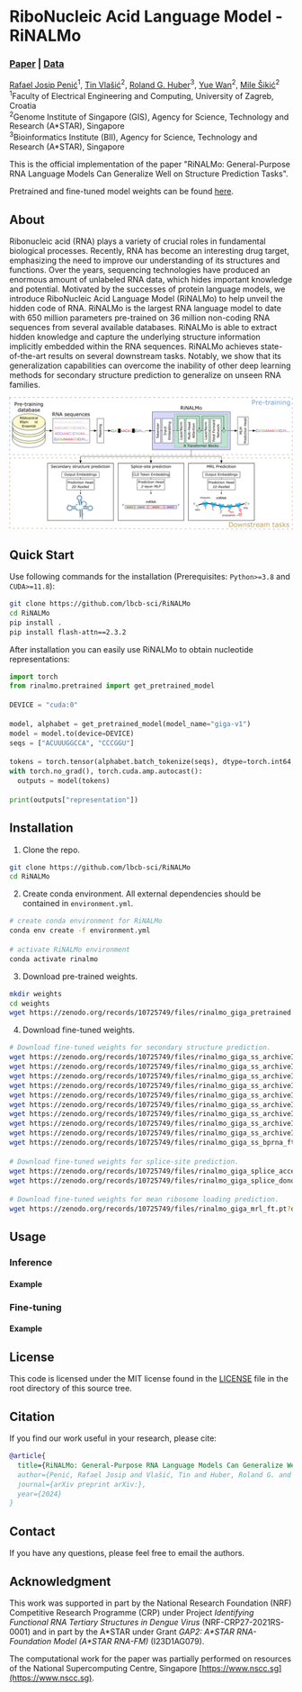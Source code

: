 # RiboNucleic Acid Language Model - RiNALMo

### [Paper](https://arxiv.org/abs/2106.00404) | [Data]()

[Rafael Josip Penić](https://www.fer.unizg.hr/en/rafael_josip.penic)<sup>1</sup>,
[Tin Vlašić](https://sites.google.com/view/tinvlasic)<sup>2</sup>,
[Roland G. Huber](https://web.bii.a-star.edu.sg/~rghuber/index.html)<sup>3</sup>,
[Yue Wan](https://www.a-star.edu.sg/gis/our-people/faculty-staff/members/yue-wan)<sup>2</sup>,
[Mile Šikić](https://www.a-star.edu.sg/gis/our-people/faculty-staff/members/mile-sikic)<sup>2</sup>
<br>
<sup>1</sup>Faculty of Electrical Engineering and Computing, University of Zagreb, Croatia <br>
<sup>2</sup>Genome Institute of Singapore (GIS), Agency for Science, Technology and Research (A\*STAR), Singapore <br>
<sup>3</sup>Bioinformatics Institute (BII), Agency for Science, Technology and Research (A\*STAR), Singapore

This is the official implementation of the paper "RiNALMo: General-Purpose RNA Language Models Can Generalize Well on Structure Prediction Tasks".

Pretrained and fine-tuned model weights can be found [here](https://zenodo.org/records/10725749).

## About
Ribonucleic acid (RNA) plays a variety of crucial roles in fundamental biological processes. Recently, RNA has become an interesting drug target, emphasizing the need to improve our understanding of its structures and functions. Over the years, sequencing technologies have produced an enormous amount of unlabeled RNA data, which hides important knowledge and potential. Motivated by the successes of protein language models, we introduce RiboNucleic Acid Language Model (RiNALMo) to help unveil the hidden code of RNA. RiNALMo is the largest RNA language model to date with 650 million parameters pre-trained on 36 million non-coding RNA sequences from several available databases. RiNALMo is able to extract hidden knowledge and capture the underlying structure information implicitly embedded within the RNA sequences. RiNALMo achieves state-of-the-art results on several downstream tasks. Notably, we show that its generalization capabilities can overcome the inability of other deep learning methods for secondary structure prediction to generalize on unseen RNA families.

 <img src="./imgs/rinalmo_3.png" width="1000">

## Quick Start
Use following commands for the installation (Prerequisites: ```Python>=3.8``` and ```CUDA>=11.8```):
```bash
git clone https://github.com/lbcb-sci/RiNALMo
cd RiNALMo
pip install .
pip install flash-attn==2.3.2
```

After installation you can easily use RiNALMo to obtain nucleotide representations:
```python
import torch
from rinalmo.pretrained import get_pretrained_model

DEVICE = "cuda:0"

model, alphabet = get_pretrained_model(model_name="giga-v1")
model = model.to(device=DEVICE)
seqs = ["ACUUUGGCCA", "CCCGGU"]

tokens = torch.tensor(alphabet.batch_tokenize(seqs), dtype=torch.int64, device=DEVICE)
with torch.no_grad(), torch.cuda.amp.autocast():
  outputs = model(tokens)

print(outputs["representation"])
```

## Installation
1. Clone the repo.
```bash
git clone https://github.com/lbcb-sci/RiNALMo
cd RiNALMo
```
2. Create conda environment. All external dependencies should be contained in ```environment.yml```.
```bash
# create conda environment for RiNALMo
conda env create -f environment.yml

# activate RiNALMo environment
conda activate rinalmo
```
3. Download pre-trained weights.
```bash
mkdir weights
cd weights
wget https://zenodo.org/records/10725749/files/rinalmo_giga_pretrained.pt?download=1
```   
4. Download fine-tuned weights.
```bash
# Download fine-tuned weights for secondary structure prediction.
wget https://zenodo.org/records/10725749/files/rinalmo_giga_ss_archiveII-16s_ft.pt?download=1
wget https://zenodo.org/records/10725749/files/rinalmo_giga_ss_archiveII-23s_ft.pt?download=1
wget https://zenodo.org/records/10725749/files/rinalmo_giga_ss_archiveII-5s_ft.pt?download=1
wget https://zenodo.org/records/10725749/files/rinalmo_giga_ss_archiveII-srp_ft.pt?download=1
wget https://zenodo.org/records/10725749/files/rinalmo_giga_ss_archiveII-grp1_ft.pt?download=1
wget https://zenodo.org/records/10725749/files/rinalmo_giga_ss_archiveII-telomerase_ft.pt?download=1
wget https://zenodo.org/records/10725749/files/rinalmo_giga_ss_archiveII-tmRNA_ft.pt?download=1
wget https://zenodo.org/records/10725749/files/rinalmo_giga_ss_archiveII-tRNA_ft.pt?download=1
wget https://zenodo.org/records/10725749/files/rinalmo_giga_ss_archiveII-RNaseP_ft.pt?download=1
wget https://zenodo.org/records/10725749/files/rinalmo_giga_ss_bprna_ft.pt?download=1

# Download fine-tuned weights for splice-site prediction.
wget https://zenodo.org/records/10725749/files/rinalmo_giga_splice_acceptor_ft.pt?download=1
wget https://zenodo.org/records/10725749/files/rinalmo_giga_splice_donor_ft.pt?download=1

# Download fine-tuned weights for mean ribosome loading prediction.
wget https://zenodo.org/records/10725749/files/rinalmo_giga_mrl_ft.pt?download=1
``` 

## Usage
### Inference

#### Example

### Fine-tuning

#### Example


## License
This code is licensed under the MIT license found in the [LICENSE](./LICENSE) file
in the root directory of this source tree.

## Citation
If you find our work useful in your research, please cite:
```bibtex
@article{
  title={RiNALMo: General-Purpose RNA Language Models Can Generalize Well on Structure Prediction Tasks},
  author={Penić, Rafael Josip and Vlašić, Tin and Huber, Roland G. and Wan, Yue and Šikić, Mile},
  journal={arXiv preprint arXiv:},
  year={2024}
}
```

## Contact
If you have any questions, please feel free to email the authors.

## Acknowledgment
This work was supported in part by the National Research Foundation (NRF) Competitive Research Programme (CRP) under Project _Identifying Functional RNA Tertiary Structures in Dengue Virus_ (NRF-CRP27-2021RS-0001) and in part by the A\*STAR under Grant _GAP2: A\*STAR RNA-Foundation Model (A\*STAR RNA-FM)_ (I23D1AG079).

The computational work for the paper was partially performed on resources of the National Supercomputing Centre, Singapore [https://www.nscc.sg](https://www.nscc.sg).
